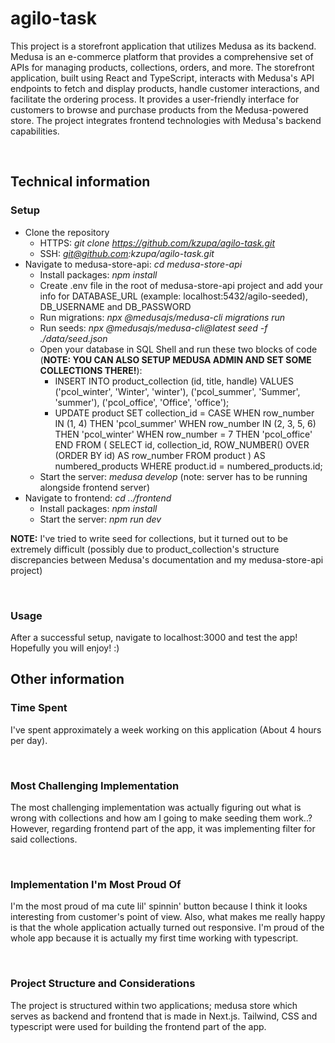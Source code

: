 # agilo-task

This project is a storefront application that utilizes Medusa as its backend. Medusa is an e-commerce platform that provides a comprehensive set of APIs for managing products, collections, orders, and more. The storefront application, built using React and TypeScript, interacts with Medusa's API endpoints to fetch and display products, handle customer interactions, and facilitate the ordering process. It provides a user-friendly interface for customers to browse and purchase products from the Medusa-powered store. The project integrates frontend technologies with Medusa's backend capabilities.

<br>

## **Technical information**

### **Setup**

- Clone the repository
  - HTTPS: *git clone https://github.com/kzupa/agilo-task.git*
  - SSH: *git@github.com:kzupa/agilo-task.git*
- Navigate to medusa-store-api: *cd medusa-store-api*
  - Install packages: *npm install*
  - Create .env file in the root of medusa-store-api project and add your info for DATABASE_URL (example: localhost:5432/agilo-seeded), DB_USERNAME and DB_PASSWORD
  - Run migrations: *npx @medusajs/medusa-cli migrations run*
  - Run seeds: *npx @medusajs/medusa-cli@latest seed -f ./data/seed.json*
  - Open your database in SQL Shell and run these two blocks of code (**NOTE: YOU CAN ALSO SETUP MEDUSA ADMIN AND SET SOME COLLECTIONS THERE!**):
    - INSERT INTO product_collection (id, title, handle)
      VALUES ('pcol_winter', 'Winter', 'winter'),
            ('pcol_summer', 'Summer', 'summer'),
            ('pcol_office', 'Office', 'office');
    - UPDATE product
      SET collection_id =
          CASE
              WHEN row_number IN (1, 4) THEN 'pcol_summer'
              WHEN row_number IN (2, 3, 5, 6) THEN 'pcol_winter'
              WHEN row_number = 7 THEN 'pcol_office'
          END
      FROM (
          SELECT id, collection_id,
                ROW_NUMBER() OVER (ORDER BY id) AS row_number
          FROM product
      ) AS numbered_products
      WHERE product.id = numbered_products.id;
  - Start the server: *medusa develop* (note: server has to be running alongside frontend server)
- Navigate to frontend: *cd ../frontend*
  - Install packages: *npm install*
  - Start the server: *npm run dev*

**NOTE:** I've tried to write seed for collections, but it turned out to be extremely difficult (possibly due to product_collection's structure discrepancies between Medusa's documentation and my medusa-store-api project)

<br>

### **Usage**

After a successful setup, navigate to localhost:3000 and test the app! <br>
Hopefully you will enjoy! :)

## **Other information**

### **Time Spent**

I've spent approximately a week working on this application (About 4 hours per day).

<br>

### **Most Challenging Implementation**

The most challenging implementation was actually figuring out what is wrong with collections and how am I going to make seeding them work..? However, regarding frontend part of the app, it was implementing filter for said collections.

<br>

### **Implementation I'm Most Proud Of**

I'm the most proud of ma cute lil' spinnin' button because I think it looks interesting from customer's point of view. Also, what makes me really happy is that the whole application actually turned out responsive. I'm proud of the whole app because it is actually my first time working with typescript.

<br>

### **Project Structure and Considerations**

The project is structured within two applications; medusa store which serves as backend and frontend that is made in Next.js. Tailwind, CSS and typescript were used for building the frontend part of the app.
